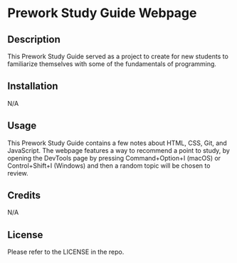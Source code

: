 # Prework Study Guide Webpage

## Description

This Prework Study Guide served as a project to create for new students to familiarize themselves with some of the fundamentals of programming.

## Installation

N/A

## Usage

This Prework Study Guide contains a few notes about HTML, CSS, Git, and JavaScript. The webpage features a way to recommend a point to study, by opening the DevTools page by pressing Command+Option+I (macOS) or Control+Shift+I (Windows) and then a random topic will be chosen to review.

## Credits

N/A

## License

Please refer to the LICENSE in the repo.